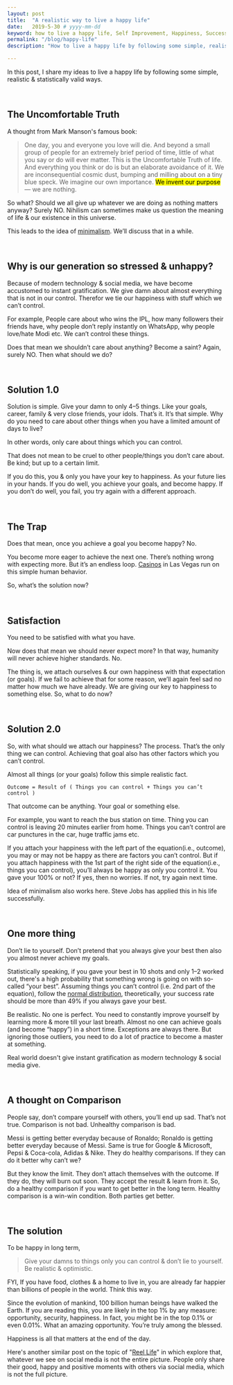 ```yaml
---
layout: post
title:  "A realistic way to live a happy life"
date:   2019-5-30 # yyyy-mm-dd
keyword: how to live a happy life, Self Improvement, Happiness, Success, Minimalism, Mental Health, Philosophy
permalink: "/blog/happy-life"
description: "How to live a happy life by following some simple, realistic & statistically valid principles."

---
```


In this post, I share my ideas to live a happy life by following some simple, realistic & statistically valid ways.

<br/>

## The Uncomfortable Truth

A thought from Mark Manson's famous book:

> One day, you and everyone you love will die. And beyond a small group of people for an extremely brief period of time,
little of what you say or do will ever matter. This is the Uncomfortable Truth of life.
And everything you think or do is but an elaborate avoidance of it.
We are inconsequential cosmic dust, bumping and milling about on a tiny blue speck. We imagine our own importance.
<mark>We invent our purpose</mark> — we are nothing.

So what? Should we all give up whatever we are doing as nothing matters anyway? Surely NO. Nihilism can sometimes make us question the meaning of life & our existence in this universe.

This leads to the idea of <a rel="nofollow" target="_blank" href="https://www.becomingminimalist.com/what-is-minimalism/">minimalism</a>. We’ll discuss that in a while.

<br/>

## Why is our generation so stressed & unhappy?

Because of modern technology & social media, we have become accustomed to instant gratification. We give damn about almost everything that is not in our control. Therefor we tie our happiness with stuff which we can’t control.

For example, People care about who wins the IPL, how many followers their friends have, why people don’t reply instantly on WhatsApp, why people love/hate Modi etc. We can’t control these things.

Does that mean we shouldn’t care about anything? Become a saint? Again, surely NO. Then what should we do?

<br/>

## Solution 1.0

Solution is simple. Give your damn to only 4–5 things. Like your goals, career, family & very close friends, your idols. That’s it. It’s that simple. Why do you need to care about other things when you have a limited amount of days to live?

In other words, only care about things which you can control.

That does not mean to be cruel to other people/things you don’t care about. Be kind; but up to a certain limit.

If you do this, you & only you have your key to happiness. As your future lies in your hands. If you do well, you achieve your goals, and become happy. If you don’t do well, you fail, you try again with a different approach.

<br/>

## The Trap

Does that mean, once you achieve a goal you become happy? No.

You become more eager to achieve the next one. There’s nothing wrong with expecting more. But it’s an endless loop. <a rel="nofollow" target="_blank" href="https://www.foxnews.com/travel/top-10-secrets-casinos-dont-want-you-to-know">Casinos</a> in Las Vegas run on this simple human behavior.

So, what’s the solution now?

<br/>

## Satisfaction

You need to be satisfied with what you have.

Now does that mean we should never expect more? In that way, humanity will never achieve higher standards. No.

The thing is, we attach ourselves & our own happiness with that expectation (or goals). If we fail to achieve that for some reason, we’ll again feel sad no matter how much we have already. We are giving our key to happiness to something else. So, what to do now?

<br/>

## Solution 2.0

So, with what should we attach our happiness? The process. That’s the only thing we can control. Achieving that goal also has other factors which you can’t control.

Almost all things (or your goals) follow this simple realistic fact.

```
Outcome = Result of ( Things you can control + Things you can’t control )
```

That outcome can be anything. Your goal or something else.

For example, you want to reach the bus station on time. Thing you can control is leaving 20 minutes earlier from home. Things you can’t control are car punctures in the car, huge traffic jams etc.

If you attach your happiness with the left part of the equation(i.e., outcome), you may or may not be happy as there are factors you can’t control. But if you attach happiness with the 1st part of the right side of the equation(i.e., things you can control), you’ll always be happy as only you control it. You gave your 100% or not? If yes, then no worries. If not, try again next time.

Idea of minimalism also works here. Steve Jobs has applied this in his life successfully.

<br/>

## One more thing

Don’t lie to yourself. Don’t pretend that you always give your best then also you almost never achieve my goals.

Statistically speaking, if you gave your best in 10 shots and only 1–2 worked out, there's a high probability that something wrong is going on with so-called “your best”. Assuming things you can’t control (i.e. 2nd part of the equation), follow the <a rel="nofollow" target="_blank" href="https://en.wikipedia.org/wiki/Normal_distribution">normal distribution</a>, theoretically, your success rate should be more than 49% if you always gave your best.

Be realistic. No one is perfect. You need to constantly improve yourself by learning more & more till your last breath. Almost no one can achieve goals (and become “happy”) in a short time. Exceptions are always there. But ignoring those outliers, you need to do a lot of practice to become a master at something.

Real world doesn't give instant gratification as modern technology & social media give.

<br/>

## A thought on Comparison

People say, don’t compare yourself with others, you’ll end up sad. That’s not true. Comparison is not bad. Unhealthy comparison is bad.

Messi is getting better everyday because of Ronaldo; Ronaldo is getting better everyday because of Messi. Same is true for Google & Microsoft, Pepsi & Coca-cola, Adidas & Nike. They do healthy comparisons. If they can do it better why can’t we?

But they know the limit. They don’t attach themselves with the outcome. If they do, they will burn out soon. They accept the result & learn from it. So, do a healthy comparison if you want to get better in the long term. Healthy comparison is a win-win condition. Both parties get better.

<br/>

## The solution

To be happy in long term,

> Give your damns to things only you can control & don’t lie to yourself. Be realistic & optimistic.

FYI, If you have food, clothes & a home to live in, you are already far happier than billions of people in the world. Think this way.

Since the evolution of mankind, 100 billion human beings have walked the Earth. If you are reading this, you are likely in the top 1% by any measure: opportunity, security, happiness. In fact, you might be in the top 0.1% or even 0.01%. What an amazing opportunity. You’re truly among the blessed.

Happiness is all that matters at the end of the day.

Here's another similar post on the topic of "[Reel Life](https://prashantkikani.com/blog/reel-life)" in which explore that, whatever we see on social media is not the entire picture. People only share their good, happy and positive moments with others via social media, which is not the full picture.   


